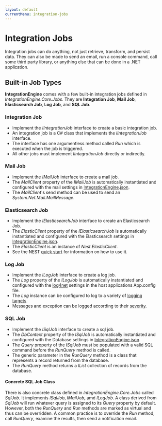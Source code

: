 ```yaml
---
layout: default
currentMenu: integration-jobs
---
```


# Integration Jobs

Integration jobs can do anything, not just retrieve, transform, and persist data.
They can also be made to send an email, run a console command, call some third party library, or anything else that can 
be done in a .NET application.

## Built-in Job Types

__IntegrationEngine__ comes with a few built-in integration jobs defined in _IntegrationEngine.Core.Jobs_.
They are __Integration Job__, __Mail Job__, __Elasticsearch Job__, __Log Job__, and __SQL Job__.

### Integration Job

* Implement the _IIntegrationJob_ interface to create a basic integration job.
* An integration job is a C# class that implements the _IIntegrationJob_ interface.
* The interface has one argumentless method called _Run_ which is executed when the job is triggered.
* All other jobs must implement _IIntegrationJob_ directly or indirectly.

### Mail Job

* Implement the _IMailJob_ interface to create a mail job.
* The _MailClient_ property of the _IMailJob_ is automatically instantiated and configured with the mail settings in [IntegrationEngine.json](configuration.html).
* The _MailClient_'s send method can be used to send an _System.Net.Mail.MailMessage_.

### Elasticsearch Job

* Implement the _IElasticsearchJob_ interface to create an Elasticsearch Job.
* The _ElasticClient_ property of the _IElasticsearchJob_ is automatically instantiated and configured with the Elasticsearch settings in [IntegrationEngine.json](configuration.html).
* The _ElasticClient_ is an instance of _Nest.ElasticClient_. 
* See the NEST [quick start](http://nest.azurewebsites.net/nest/quick-start.html) for information on how to use it.

### Log Job

* Implement the _ILogJob_ interface to create a log job.
* The _Log_ property of the _ILogJob_ is automatically instantiated and configured with the 
[log4net](http://logging.apache.org/log4net/) settings in the host applications App.config file.
* The _Log_ instance can be configured to log to a variety of [logging targets](logging.apache.org/log4net/release/features.html#appenders).
* Messages and exception can be logged according to their [severity](http://logging.apache.org/log4net/release/manual/introduction.html#hierarchy).

### SQL Job

* Implement the _ISqlJob_ interface to create a sql job.
* The _DbContext_ property of the _ISqlJob_ is automatically instantiated and configured with the Database settings in [IntegrationEngine.json](configuration.html).
* The _Query_ property of the _ISqlJob_ must be populated with a valid SQL command before the _RunQuery<T>_ method is called.
* The generic parameter in the _RunQuery<T>_ method is a class that represents a record returned from the database.
* The _RunQuery<T>_ method returns a _IList<T>_ collection of records from the database.

#### Concrete SQL Job Class

There is also concrete class defined in _IntegrationEngine.Core.Jobs_ called _SqlJob_. 
It implements _ISqlJob_, _IMailJob_, amd _ILogJob_.
A class derived from _SqlJob_ will run whatever query is assigned to its _Query_ property by default.
However, both the _RunQuery<T>_ and _Run_ methods are marked as virtual and thus can be overridden.
A common practice is to override the _Run_ method, call _RunQuery<T>_, examine the results, then send a notification email.

